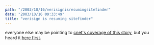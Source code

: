```yaml
---
path: "/2003/10/16/verisignisresumingsitefinder" 
date: "2003/10/16 09:33:49" 
title: "verisign is resuming sitefinder" 
---
```

<p>everyone else may be pointing to <a href="http://rss.com.com/2100-1038_3-5092133.html">cnet's coverage of this story</a>, but you heard it <a href="http://weblog.randomchaos.com/index.php?date=2003-10-13&amp;title=a+sitefinder+mystery">here first</a>.</p>